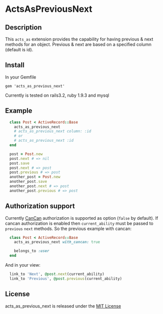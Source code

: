 # ActsAsPreviousNext

## Description

This `acts_as` extension provides the capability for having previous & next methods
for an object. Previous & next are based on a specified column (default is id).

## Install

In your Gemfile

  `gem 'acts_as_previous_next'`

Currently is tested on rails3.2, ruby 1.9.3 and mysql

## Example

```ruby
  class Post < ActiveRecord::Base
    acts_as_previous_next
    # acts_as_previous_next column: :id
    # or
    # acts_as_previous_next :id
  end

  post = Post.new
  post.next # => nil
  post.save
  post.next # => post
  post.previous # => post
  another_post = Post.new
  another_post.save
  another_post.next # => post
  another_post.previous # => post
```

## Authorization support

Currently [CanCan](https://github.com/ryanb/cancan) authorization is supported
as option (`false` by default). If cancan authorization is enabled then `current_ability`
must be passed to `previous` `next` methods. So the previous example with cancan:

```ruby
  class Post < ActiveRecord::Base
    acts_as_previous_next with_cancan: true

    belongs_to :user
  end
```

And in your view:

```ruby
  link_to 'Next', @post.next(current_ability)
  link_to 'Previous', @post.previous(current_ability)
```

## License

acts_as_previous_next is released under the [MIT License](http://opensource.org/licenses/MIT)

